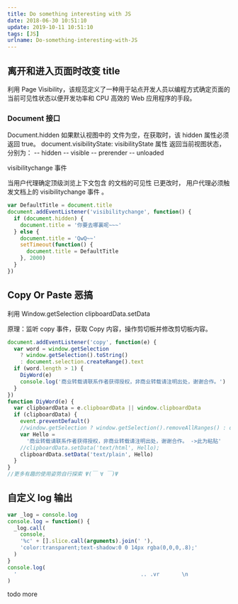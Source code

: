 ```yaml
---
title: Do something interesting with JS
date: 2018-06-30 10:51:10
update: 2019-10-11 10:51:10
tags: [JS]
urlname: Do-something-interesting-with-JS
---
```


## 离开和进入页面时改变 title

利用 Page Visibility，该规范定义了一种用于站点开发人员以编程方式确定页面的当前可见性状态以便开发功率和 CPU 高效的 Web 应用程序的手段。

<!--more-->

### Document 接口

Document.hidden
如果默认视图中的 文件为空，在获取时，该 hidden 属性必须返回 true。
document.visibilityState:
visibilityState 属性
返回当前视图状态，分别为：
-- hidden
-- visible
-- prerender
-- unloaded

visibilitychange 事件

当用户代理确定顶级浏览上下文包含 的文档的可见性 已更改时， 用户代理必须触发文档上的 visibilitychange 事件 。

```js
var DefaultTitle = document.title
document.addEventListener('visibilitychange', function() {
  if (document.hidden) {
    document.title = '你要去哪裏呢~~~'
  } else {
    document.title = 'QwQ~~'
    setTimeout(function() {
      document.title = DefaultTitle
    }, 2000)
  }
})
```

## Copy Or Paste 恶搞

利用 Window.getSelection clipboardData.setData

原理：监听 copy 事件，获取 Copy 内容，操作剪切板并修改剪切板内容。

```js
document.addEventListener('copy', function(e) {
  var word = window.getSelection
    ? window.getSelection().toString()
    : document.selection.createRange().text
  if (word.length > 1) {
    DiyWord(e)
    console.log('商业转载请联系作者获得授权，非商业转载请注明出处，谢谢合作。')
  }
})
function DiyWord(e) {
  var clipboardData = e.clipboardData || window.clipboardData
  if (clipboardData) {
    event.preventDefault()
    //window.getSelection ? window.getSelection().removeAllRanges() : document.selection.empty();
    var Hello =
      '商业转载请联系作者获得授权，非商业转载请注明出处，谢谢合作。 ->此为粘贴'
    //clipboardData.setData('text/html', Hello);
    clipboardData.setData('text/plain', Hello)
  }
}
//更多有趣的使用姿势自行探索 Ψ(￣ ∀ ￣)Ψ
```

## 自定义 log 输出

```js
var _log = console.log
console.log = function() {
  _log.call(
    console,
    '%c' + [].slice.call(arguments).join(' '),
    'color:transparent;text-shadow:0 0 14px rgba(0,0,0,.8);'
  )
}
console.log(
  '                                       .. .vr       \n                                     qBMBBBMBMY     \n                                    8BBBBBOBMBMv    \n                                  iMBMM5vOY:BMBBv    \n                  .r,             OBM;   .: rBBBBBY   \n                  vUL             7BB   .;7. LBMMBBM.  \n                 .@Wwz.           :uvir .i:.iLMOMOBM..  \n                  vv::r;             iY. ...rv,@arqiao. \n                   Li. i:             v:.::::7vOBBMBL.. \n                   ,i7: vSUi,         :M7.:.,:u08OP. .  \n                     .N2k5u1ju7,..     BMGiiL7   ,i,i.  \n                      :rLjFYjvjLY7r::.  ;v  vr... rE8q;.:,, \n                     751jSLXPFu5uU@guohezou.,1vjY2E8@Yizero. \n                     BB:FMu rkM8Eq0PFjF15FZ0Xu15F25uuLuu25Gi.   \n                   ivSvvXL    :v58ZOGZXF2UUkFSFkU1u125uUJUUZ,   \n                 :@kevensun.      ,iY20GOXSUXkSuS2F5XXkUX5SEv.  \n             .:i0BMBMBBOOBMUi;,        ,;8PkFP5NkPXkFqPEqqkZu.  \n           .rqMqBBMOMMBMBBBM .           @kexianli.S11kFSU5q5   \n         .7BBOi1L1MM8BBBOMBB..,          8kqS52XkkU1Uqkk1kUEJ   \n         .;MBZ;iiMBMBMMOBBBu ,           1OkS1F1X5kPP112F51kU   \n           .rPY  OMBMBBBMBB2 ,.          rME5SSSFk1XPqFNkSUPZ,.\n                  ;;JuBML::r:.:.,,        SZPX0SXSP5kXGNP15UBr.\n                      L,    :@huhao.      :MNZqNXqSqXk2E0PSXPE .\n                  viLBX.,,v8Bj. i:r7:,     2Zkqq0XXSNN0NOXXSXOU \n                :r2. rMBGBMGi .7Y, 1i::i   vO0PMNNSXXEqP@Secbone.\n                .i1r. .jkY,    vE. iY....  20Fq0q5X5F1S2F22uuv1M; \n        '
)
```

todo more
